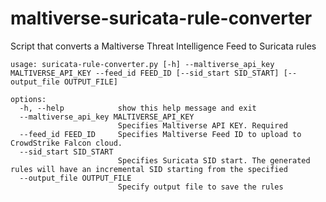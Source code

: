 # maltiverse-suricata-rule-converter
Script that converts a Maltiverse Threat Intelligence Feed to Suricata rules

```
usage: suricata-rule-converter.py [-h] --maltiverse_api_key MALTIVERSE_API_KEY --feed_id FEED_ID [--sid_start SID_START] [--output_file OUTPUT_FILE]

options:
  -h, --help            show this help message and exit
  --maltiverse_api_key MALTIVERSE_API_KEY
                        Specifies Maltiverse API KEY. Required
  --feed_id FEED_ID     Specifies Maltiverse Feed ID to upload to CrowdStrike Falcon cloud.
  --sid_start SID_START
                        Specifies Suricata SID start. The generated rules will have an incremental SID starting from the specified
  --output_file OUTPUT_FILE
                        Specify output file to save the rules

```
